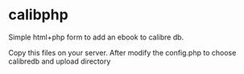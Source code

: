 # calibphp
Simple html+php form to add an ebook to calibre db.

Copy this files on your server. After modify the config.php to choose calibredb and upload directory
